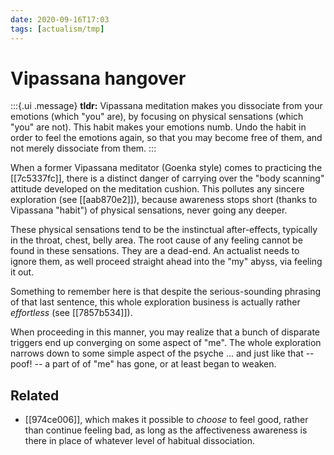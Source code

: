 ```yaml
---
date: 2020-09-16T17:03
tags: [actualism/tmp]
---
```


# Vipassana hangover

:::{.ui .message}
**tldr:** Vipassana meditation makes you dissociate from your emotions (which "you" are), by focusing on physical sensations (which "you" are not). This habit makes your emotions numb. Undo the habit in order to feel the emotions again, so that you may become free of them, and not merely dissociate from them.
:::

When a former Vipassana meditator (Goenka style) comes to practicing the [[7c5337fc]], there is a distinct danger of carrying over the "body scanning" attitude developed on the meditation cushion. This pollutes any sincere exploration (see [[aab870e2]]), because awareness stops short (thanks to Vipassana "habit") of physical sensations, never going any deeper.

These physical sensations tend to be the instinctual after-effects, typically in the throat, chest, belly area. The root cause of any feeling cannot be found in these sensations. They are a dead-end. An actualist needs to ignore them, as well proceed straight ahead into the "my" abyss, via feeling it out.

Something to remember here is that despite the serious-sounding phrasing of that last sentence, this whole exploration business is actually rather *effortless* (see [[7857b534]]). 

When proceeding in this manner, you may realize that a bunch of disparate triggers end up converging on some aspect of "me". The whole exploration narrows down to some simple aspect of the psyche ... and just like that -- poof! -- a part of of "me" has gone, or at least began to weaken.

## Related

* [[974ce006]], which makes it possible to *choose* to feel good, rather than continue feeling bad, as long as the affectiveness awareness is there in place of whatever level of habitual dissociation.